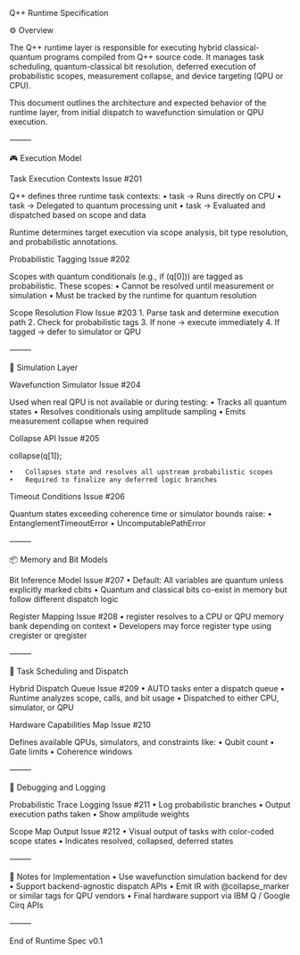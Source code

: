 Q++ Runtime Specification

⚙️ Overview

The Q++ runtime layer is responsible for executing hybrid classical-quantum programs compiled from Q++ source code. It manages task scheduling, quantum-classical bit resolution, deferred execution of probabilistic scopes, measurement collapse, and device targeting (QPU or CPU).

This document outlines the architecture and expected behavior of the runtime layer, from initial dispatch to wavefunction simulation or QPU execution.

⸻

🎮 Execution Model

Task Execution Contexts Issue #201

Q++ defines three runtime task contexts:
	•	task<CPU> → Runs directly on CPU
	•	task<QPU> → Delegated to quantum processing unit
	•	task<AUTO> → Evaluated and dispatched based on scope and data

Runtime determines target execution via scope analysis, bit type resolution, and probabilistic annotations.

Probabilistic Tagging Issue #202

Scopes with quantum conditionals (e.g., if (q[0])) are tagged as probabilistic. These scopes:
	•	Cannot be resolved until measurement or simulation
	•	Must be tracked by the runtime for quantum resolution

Scope Resolution Flow Issue #203
	1.	Parse task and determine execution path
	2.	Check for probabilistic tags
	3.	If none → execute immediately
	4.	If tagged → defer to simulator or QPU

⸻

🔄 Simulation Layer

Wavefunction Simulator Issue #204

Used when real QPU is not available or during testing:
	•	Tracks all quantum states
	•	Resolves conditionals using amplitude sampling
	•	Emits measurement collapse when required

Collapse API Issue #205

collapse(q[1]);

	•	Collapses state and resolves all upstream probabilistic scopes
	•	Required to finalize any deferred logic branches

Timeout Conditions Issue #206

Quantum states exceeding coherence time or simulator bounds raise:
	•	EntanglementTimeoutError
	•	UncomputablePathError

⸻

📦 Memory and Bit Models

Bit Inference Model Issue #207
	•	Default: All variables are quantum unless explicitly marked cbits
	•	Quantum and classical bits co-exist in memory but follow different dispatch logic

Register Mapping Issue #208
	•	register resolves to a CPU or QPU memory bank depending on context
	•	Developers may force register type using cregister or qregister

⸻

🔧 Task Scheduling and Dispatch

Hybrid Dispatch Queue Issue #209
	•	AUTO tasks enter a dispatch queue
	•	Runtime analyzes scope, calls, and bit usage
	•	Dispatched to either CPU, simulator, or QPU

Hardware Capabilities Map Issue #210

Defines available QPUs, simulators, and constraints like:
	•	Qubit count
	•	Gate limits
	•	Coherence windows

⸻

🧪 Debugging and Logging

Probabilistic Trace Logging Issue #211
	•	Log probabilistic branches
	•	Output execution paths taken
	•	Show amplitude weights

Scope Map Output Issue #212
	•	Visual output of tasks with color-coded scope states
	•	Indicates resolved, collapsed, deferred states

⸻

📌 Notes for Implementation
	•	Use wavefunction simulation backend for dev
	•	Support backend-agnostic dispatch APIs
	•	Emit IR with @collapse_marker or similar tags for QPU vendors
	•	Final hardware support via IBM Q / Google Cirq APIs

⸻

End of Runtime Spec v0.1